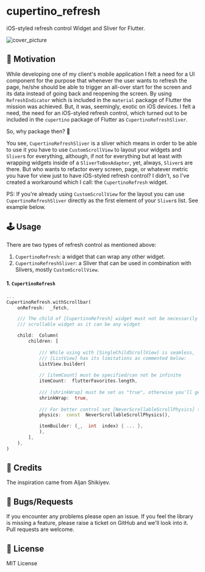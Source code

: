 
# cupertino_refresh

iOS-styled refresh control Widget and Sliver for Flutter.

<img src="https://raw.githubusercontent.com/porelarte/cupertino-refresh/master/_external/cover.png" alt="cover_picture" />

## 🚀 Motivation

While developing one of my client's mobile application I felt a need for a UI component for the purpose that whenever the user wants to refresh the page, he/she should be able to trigger an all-over start for the screen and its data instead of going back and reopening the screen. By using `RefreshIndicator` which is included in the `material` package of Flutter the mission was achieved. But, it was, seemingly, exotic on iOS devices. I felt a need, the need for an iOS-styled refresh control, which turned out to be included in the `cupertino` package of Flutter as `CupertinoRefreshSliver`.

So, why package then? 🤔

You see, `CupertinoRefreshSliver` is a sliver which means in order to be able to use it you have to use `CustomScrollView` to layout your widgets and `Sliver`s for everything, although, if not for everything but at least with wrapping widgets inside of a `SliverToBoxAdapter`, yet, always, `Sliver`s are there. But who wants to refactor every screen, page, or whatever metric you have for view just to have iOS-styled refresh control? I didn't, so I've created a workaround which I call: the `CupertinoRefresh` widget.

  

PS: If you're already using `CustomScrollView` for the layout you can use `CupertinoRefreshSliver` directly as the first element of your `Sliver`s list. See example below.

## 🕹️ Usage

There are two types of refresh control as mentioned above:
1. `CupertinoRefresh`: a widget that can wrap any other widget.
2. `CupertinoRefreshSliver`: a Sliver that can be used in combination with Slivers, mostly `CustomScrollView`.

#### 1. `CupertinoRefresh`

```dart
...
CupertinoRefresh.withScrollbar(
	onRefresh:  _fetch,

	/// The child of [CupertinoRefresh] widget must not be necessarily a
	/// scrollable widget as it can be any widget

	child:  Column(
		children: [
		
			/// While using with [SingleChildScrollView] is seamless,
			/// [ListView] has its limitations as commented below:
			ListView.builder(
						
			// [itemCount] must be specified/can not be infinite
			itemCount:  flutterFavorites.length,
			
			/// [shrinkWrap] must be set as "true", otherwise you'll get [RenderViewport] issue
			shrinkWrap:  true,
			
			/// For better control set [NeverScrollableScrollPhysics] to [physics]
			physics:  const  NeverScrollableScrollPhysics(),

			itemBuilder: (_,  int  index) { ... },
			),
		],
	),
)
```

## 🙏 Credits

The inspiration came from Aljan Shikiyev.

## 🐞 Bugs/Requests

If you encounter any problems please open an issue. If you feel the library is missing a feature, please raise a ticket on GitHub and we'll look into it. Pull requests are welcome.

## 📃 License

MIT License
